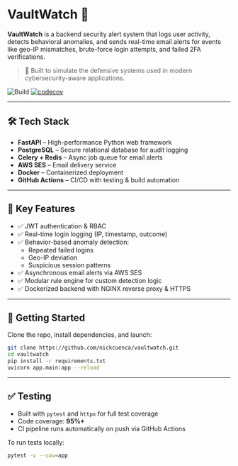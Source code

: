 # VaultWatch 🔐

**VaultWatch** is a backend security alert system that logs user activity, detects behavioral anomalies, and sends real-time email alerts for events like geo-IP mismatches, brute-force login attempts, and failed 2FA verifications.

> 🚨 Built to simulate the defensive systems used in modern cybersecurity-aware applications.

![Build](https://github.com/nickcuenca/vaultwatch/actions/workflows/python-app.yml/badge.svg)
[![codecov](https://codecov.io/gh/nickcuenca/vaultwatch/branch/main/graph/badge.svg)](https://codecov.io/gh/nickcuenca/vaultwatch)

---

## 🛠️ Tech Stack

- **FastAPI** – High-performance Python web framework
- **PostgreSQL** – Secure relational database for audit logging
- **Celery + Redis** – Async job queue for email alerts
- **AWS SES** – Email delivery service
- **Docker** – Containerized deployment
- **GitHub Actions** – CI/CD with testing & build automation

---

## 🔐 Key Features

- ✅ JWT authentication & RBAC
- ✅ Real-time login logging (IP, timestamp, outcome)
- ✅ Behavior-based anomaly detection:
  - Repeated failed logins
  - Geo-IP deviation
  - Suspicious session patterns
- ✅ Asynchronous email alerts via AWS SES
- ✅ Modular rule engine for custom detection logic
- ✅ Dockerized backend with NGINX reverse proxy & HTTPS

---

## 🚀 Getting Started

Clone the repo, install dependencies, and launch:

```bash
git clone https://github.com/nickcuenca/vaultwatch.git
cd vaultwatch
pip install -r requirements.txt
uvicorn app.main:app --reload
```

---

## ✅ Testing

- Built with `pytest` and `httpx` for full test coverage  
- Code coverage: **95%+**  
- CI pipeline runs automatically on push via GitHub Actions

To run tests locally:
```bash
pytest -v --cov=app
```